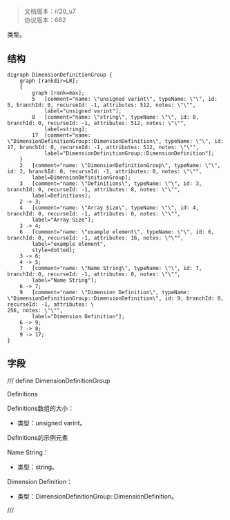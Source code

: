 # <!-- md:samp DimensionDefinitionGroup -->

> 文档版本：r/20_u7<br/>协议版本：662

<!-- md:samp DimensionDefinitionGroup -->类型。

## 结构

```viz
digraph DimensionDefinitionGroup {
	graph [rankdir=LR];
	{
		graph [rank=max];
		5	[comment="name: \"unsigned varint\", typeName: \"\", id: 5, branchId: 0, recurseId: -1, attributes: 512, notes: \"\"",
			label="unsigned varint"];
		8	[comment="name: \"string\", typeName: \"\", id: 8, branchId: 0, recurseId: -1, attributes: 512, notes: \"\"",
			label=string];
		17	[comment="name: \"DimensionDefinitionGroup::DimensionDefinition\", typeName: \"\", id: 17, branchId: 0, recurseId: -1, attributes: 512, notes: \"\"",
			label="DimensionDefinitionGroup::DimensionDefinition"];
	}
	2	[comment="name: \"DimensionDefinitionGroup\", typeName: \"\", id: 2, branchId: 0, recurseId: -1, attributes: 0, notes: \"\"",
		label=DimensionDefinitionGroup];
	3	[comment="name: \"Definitions\", typeName: \"\", id: 3, branchId: 0, recurseId: -1, attributes: 8, notes: \"\"",
		label=Definitions];
	2 -> 3;
	4	[comment="name: \"Array Size\", typeName: \"\", id: 4, branchId: 0, recurseId: -1, attributes: 0, notes: \"\"",
		label="Array Size"];
	3 -> 4;
	6	[comment="name: \"example element\", typeName: \"\", id: 6, branchId: 0, recurseId: -1, attributes: 16, notes: \"\"",
		label="example element",
		style=dotted];
	3 -> 6;
	4 -> 5;
	7	[comment="name: \"Name String\", typeName: \"\", id: 7, branchId: 0, recurseId: -1, attributes: 0, notes: \"\"",
		label="Name String"];
	6 -> 7;
	9	[comment="name: \"Dimension Definition\", typeName: \"DimensionDefinitionGroup::DimensionDefinition\", id: 9, branchId: 0, recurseId: -1, attributes: \
256, notes: \"\"",
		label="Dimension Definition"];
	6 -> 9;
	7 -> 8;
	9 -> 17;
}

```

## 字段

/// define
DimensionDefinitionGroup

Definitions

Definitions数组的大小：<!-- md:samp unsigned varint -->

- 类型：unsigned varint。

Definitions的示例元素

Name String：<!-- md:samp string -->

- 类型：string。

Dimension Definition：[<!-- md:samp DimensionDefinitionGroup::DimensionDefinition -->](refs/protocols/types/dimensiondefinitiongroup::dimensiondefinition.md)

- 类型：DimensionDefinitionGroup::DimensionDefinition。


///
